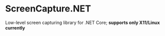 # ScreenCapture.NET
Low-level screen capturing library for .NET Core; **supports only X11/Linux currently**

